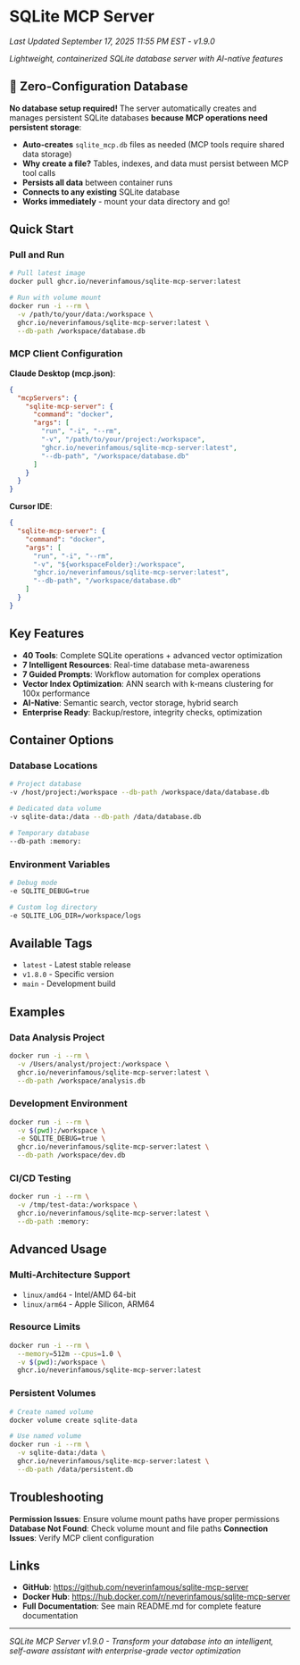 # SQLite MCP Server

*Last Updated September 17, 2025 11:55 PM EST - v1.9.0*

*Lightweight, containerized SQLite database server with AI-native features*

## 🚀 Zero-Configuration Database
**No database setup required!** The server automatically creates and manages persistent SQLite databases **because MCP operations need persistent storage**:
- **Auto-creates** `sqlite_mcp.db` files as needed (MCP tools require shared data storage)
- **Why create a file?** Tables, indexes, and data must persist between MCP tool calls
- **Persists all data** between container runs
- **Connects to any existing** SQLite database
- **Works immediately** - mount your data directory and go!

## Quick Start

### Pull and Run
```bash
# Pull latest image
docker pull ghcr.io/neverinfamous/sqlite-mcp-server:latest

# Run with volume mount
docker run -i --rm \
  -v /path/to/your/data:/workspace \
  ghcr.io/neverinfamous/sqlite-mcp-server:latest \
  --db-path /workspace/database.db
```

### MCP Client Configuration

**Claude Desktop (mcp.json)**:
```json
{
  "mcpServers": {
    "sqlite-mcp-server": {
      "command": "docker",
      "args": [
        "run", "-i", "--rm",
        "-v", "/path/to/your/project:/workspace",
        "ghcr.io/neverinfamous/sqlite-mcp-server:latest",
        "--db-path", "/workspace/database.db"
      ]
    }
  }
}
```

**Cursor IDE**:
```json
{
  "sqlite-mcp-server": {
    "command": "docker",
    "args": [
      "run", "-i", "--rm", 
      "-v", "${workspaceFolder}:/workspace",
      "ghcr.io/neverinfamous/sqlite-mcp-server:latest",
      "--db-path", "/workspace/database.db"
    ]
  }
}
```

## Key Features

- **40 Tools**: Complete SQLite operations + advanced vector optimization
- **7 Intelligent Resources**: Real-time database meta-awareness
- **7 Guided Prompts**: Workflow automation for complex operations
- **Vector Index Optimization**: ANN search with k-means clustering for 100x performance
- **AI-Native**: Semantic search, vector storage, hybrid search
- **Enterprise Ready**: Backup/restore, integrity checks, optimization

## Container Options

### Database Locations
```bash
# Project database
-v /host/project:/workspace --db-path /workspace/data/database.db

# Dedicated data volume  
-v sqlite-data:/data --db-path /data/database.db

# Temporary database
--db-path :memory:
```

### Environment Variables
```bash
# Debug mode
-e SQLITE_DEBUG=true

# Custom log directory
-e SQLITE_LOG_DIR=/workspace/logs
```

## Available Tags

- `latest` - Latest stable release
- `v1.8.0` - Specific version
- `main` - Development build

## Examples

### Data Analysis Project
```bash
docker run -i --rm \
  -v /Users/analyst/project:/workspace \
  ghcr.io/neverinfamous/sqlite-mcp-server:latest \
  --db-path /workspace/analysis.db
```

### Development Environment
```bash
docker run -i --rm \
  -v $(pwd):/workspace \
  -e SQLITE_DEBUG=true \
  ghcr.io/neverinfamous/sqlite-mcp-server:latest \
  --db-path /workspace/dev.db
```

### CI/CD Testing
```bash
docker run -i --rm \
  -v /tmp/test-data:/workspace \
  ghcr.io/neverinfamous/sqlite-mcp-server:latest \
  --db-path :memory:
```

## Advanced Usage

### Multi-Architecture Support
- `linux/amd64` - Intel/AMD 64-bit
- `linux/arm64` - Apple Silicon, ARM64

### Resource Limits
```bash
docker run -i --rm \
  --memory=512m --cpus=1.0 \
  -v $(pwd):/workspace \
  ghcr.io/neverinfamous/sqlite-mcp-server:latest
```

### Persistent Volumes
```bash
# Create named volume
docker volume create sqlite-data

# Use named volume
docker run -i --rm \
  -v sqlite-data:/data \
  ghcr.io/neverinfamous/sqlite-mcp-server:latest \
  --db-path /data/persistent.db
```

## Troubleshooting

**Permission Issues**: Ensure volume mount paths have proper permissions
**Database Not Found**: Check volume mount and file paths
**Connection Issues**: Verify MCP client configuration

## Links

- **GitHub**: https://github.com/neverinfamous/sqlite-mcp-server
- **Docker Hub**: https://hub.docker.com/r/neverinfamous/sqlite-mcp-server
- **Full Documentation**: See main README.md for complete feature documentation

---

*SQLite MCP Server v1.9.0 - Transform your database into an intelligent, self-aware assistant with enterprise-grade vector optimization*
